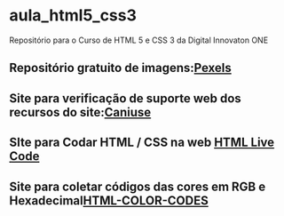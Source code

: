 # aula_html5_css3
Repositório para o Curso de HTML 5 e CSS 3 da Digital Innovaton ONE

## Repositório gratuito de imagens:[Pexels](https://www.pexels.com/)

## Site para verificação de suporte web dos recursos do site:[Caniuse](http://www.caniuse.com)

## SIte para Codar HTML / CSS na web [HTML Live Code](www.htmllivecode.com)

## Site para coletar códigos das cores em RGB e Hexadecimal[HTML-COLOR-CODES](http://www.html-color-codes.info/Codigos-de-Cores-HTML)
